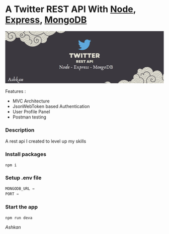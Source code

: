 # A Twitter REST API With [Node](https://nodejs.org/), [Express](https://expressjs.com/), [MongoDB](https://www.mongodb.com/)

<img src="images/twitter.png" max-width="100%"/>

Features :

* MVC Architecture
* JsonWebToken  based Authentication
* User Profile Panel
* Postman testing

### Description

A rest api I created to level up my skills

### Install packages
```
npm i
```
### Setup .env file
``` javascript
MONGODB_URL = 
PORT = 
```

### Start the app
```
npm run deva
```

<i>Ashkan<i>
